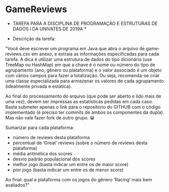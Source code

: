 # GameReviews

* TAREFA PARA A DISCIPLINA DE PROGRAMAÇÃO E ESTRUTURAS DE DADOS I DA UNIVATES DE 2019A *

- Descrição da tarefa:

"Você deve escrever um programa em Java que abra o arquivo de game-reviews.csv em anexo, e extraia as informações especificadas para cada tarefa. A dica é utilizar uma estrutura de dados do tipo dicionário (use TreeMap ou HashMap) em que a chave é o nome ou número do tipo de agrupamento (ano, gênero ou plataforma) e o valor associado é um objeto com vários campos para fazer a totalização. Ou seja, recomenda-se criar uma classe especializada para armazenar os valores de cada agrupamento (idealmente privada e estática).

Ao final do processamento do arquivo (que pode ser aberto e lido mais de uma vez), devem ser impressas as estatísticas pedidas em cada caso. Basta submeter apenas o link para o repositório do GITHUB com o código implementado (é preciso ter commits de ambos os componentes da dupla). Mas não vale fazer fork de outro grupo. 😀

Sumarizar para cada plataforma:

+ número de reviews desta plataforma
+ percentual de ‘Great’ reviews (sobre o número de reviews desta plataforma)
+ média aritmética dos scores
+ desvio padrão populacional dos scores
+ melhor jogo (basta indicar um entre os de maior score)
+ pior jogo (basta indicar um entre os de menor score)

Ao final: qual a plataforma com os jogos do gênero ‘Racing’ mais bem avaliados?"
